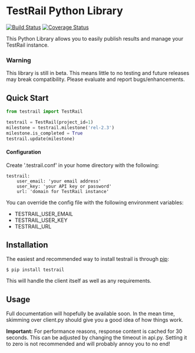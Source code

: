 # TestRail Python Library
[![Build Status](https://travis-ci.org/travispavek/testrail-python.svg?branch=master)](https://travis-ci.org/travispavek/testrail-python)
[![Coverage Status](https://coveralls.io/repos/github/travispavek/testrail-python/badge.svg?branch=master)](https://coveralls.io/github/travispavek/testrail-python?branch=master)

This Python Library allows you to easily publish results and manage your TestRail instance.  

### Warning
This library is still in beta.  This means little to no testing and future releases may break compatibility.  Please evaluate and report bugs/enhancements.

## Quick Start
```python
from testrail import TestRail

testrail = TestRail(project_id=1)
milestone = testrail.milestone('rel-2.3')
milestone.is_completed = True
testrail.update(milestone)
```

#### Configuration
Create '.testrail.conf' in your home directory with the following:
```
testrail:
    user_email: 'your email address'
    user_key: 'your API key or password'
    url: 'domain for TestRail instance'
```

You can override the config file with the following environment variables:

* TESTRAIL_USER_EMAIL
* TESTRAIL_USER_KEY
* TESTRAIL_URL

## Installation
The easiest and recommended way to install testrail is through [pip](https://pip.pypa.io):
```
$ pip install testrail
```

This will handle the client itself as well as any requirements.

## Usage
Full documentation will hopefully be available soon.  In the mean time, skimming over client.py should give you a good idea of how things work.

**Important:** For performance reasons, response content is cached for 30 seconds.  This can be adjusted by changing the timeout in api.py.  Setting it to zero is not recommended and will probably annoy you to no end!
